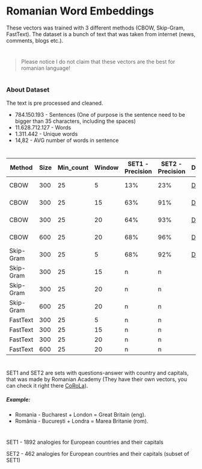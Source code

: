 # Romanian Word Embeddings

These vectors was trained with 3 different methods (CBOW, Skip-Gram, FastText). The dataset is a bunch of text that was taken from internet (news, comments, blogs etc.).

#

> Please notice I do not claim that these vectors are the best for romanian language!

#

### About Dataset
The text is pre processed and cleaned.

- 784.150.193 -  Sentences (One of purpose is the sentence need to be bigger than 35 characters, including the spaces) 
- 11.628.712.127 -  Words
- 1.311.442 - Unique words
- 14,82 - AVG number of words in sentence

#

| Method | Size | Min_count | Window | SET1 - Precision | SET2 - Precision | Download | Size | 
| ------ |----- | --------- | ------ | ---- | ---- | --------- | ----- |
| CBOW | 300 | 25 | 5 | 13% | 23% | <a href="https://utm-my.sharepoint.com/:u:/g/personal/alexandru_petrachi_iis_utm_md/ERi2j7fQ5bJEgD0-AkLqxacBENnRopTmoyNmF27fmgu9SQ?e=ce9v2C">Download</a> | 4.2 GB |
| CBOW | 300 | 25 | 15 | 63% | 91% | <a href="https://utm-my.sharepoint.com/:u:/g/personal/alexandru_petrachi_iis_utm_md/EUREkeqmIjxMhLaRs5Z_0QUBlYiFNKmMjE5zdfCjeStaxA?e=tdsfrf">Download</a> | 4.2 GB |
| CBOW | 300 | 25 | 20 | 64% | 93% | <a href="https://utm-my.sharepoint.com/:u:/g/personal/alexandru_petrachi_iis_utm_md/Eb33ZorHlgNCibiE9HQdq9oBW6szxsfGN-kvscq5MQH5Fw?e=H4TsLC">Download</a> | 4.2 GB |
| CBOW | 600 | 25 | 20 | 68% | 96% | <a href="https://utm-my.sharepoint.com/:u:/g/personal/alexandru_petrachi_iis_utm_md/EZprdRDOCn1CgCncLPaAD7IBuUCKTLPkh3zD823AH-ssdA?e=FfK91Z">Download</a> | 8.4 GB |
| Skip-Gram | 300 | 25 | 5 | 68% | 92% | <a href="https://utm-my.sharepoint.com/:u:/g/personal/alexandru_petrachi_iis_utm_md/EZ5nl68KBxJDm4VoLcAzV9wBrNW9eglb2Pse0hg3U1kQAg?e=B9Ok5n">Download</a> | 4.2 GB |
| Skip-Gram | 300 | 25 | 15 | n | n |
| Skip-Gram | 300 | 25 | 20 | n | n |
| Skip-Gram | 600 | 25 | 20 | n | n |
| FastText | 300 | 25 | 5 | n | n |
| FastText | 300 | 25 | 15 | n | n |
| FastText | 300 | 25 | 20 | n | n |
| FastText | 600 | 25 | 20 | n | n |

#

SET1 and SET2 are sets with questions-answer with country and capitals, that was made by Romanian Academy (They have their own vectors, you can check it right there [CoRoLa](http://89.38.230.23/word_embeddings/)).


##### Example:
- Romania - Bucharest + London = Great Britain (eng).
- România - București + Londra = Marea Britanie (rom).

#

SET1 - 1892 analogies for European countries and their capitals

SET2 - 462 analogies for European countries and their capitals (subset of SET1)
